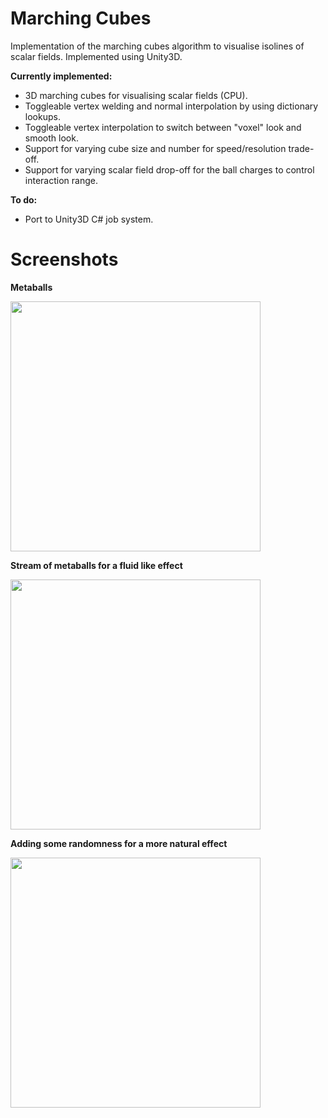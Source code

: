 # Marching Cubes

Implementation of the marching cubes algorithm to visualise isolines of scalar fields.  Implemented using Unity3D.

**Currently implemented:**

- 3D marching cubes for visualising scalar fields (CPU).
- Toggleable vertex welding and normal interpolation by using dictionary lookups.
- Toggleable vertex interpolation to switch between "voxel" look and smooth look.
- Support for varying cube size and number for speed/resolution trade-off.
- Support for varying scalar field drop-off for the ball charges to control interaction range.

**To do:**

- Port to Unity3D C# job system.


# Screenshots

**Metaballs**

<img src="https://raw.github.com/akoreman/Marching-Cubes-Metaballs/main/images/Metaballs.gif" width="400">

**Stream of metaballs for a fluid like effect**

<img src="https://raw.github.com/akoreman/Marching-Cubes-Metaballs/main/images/fluid.gif" width="400">

**Adding some randomness for a more natural effect**

<img src="https://raw.github.com/akoreman/Marching-Cubes-Metaballs/main/images/FluidJitter.gif" width="400">
